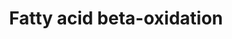 ---
annotations:
- id: PW:0000738
  parent: classic metabolic pathway
  type: Pathway Ontology
  value: fatty acid beta degradation pathway
authors:
- MaintBot
- Susan
- Cizar
- Christine Chichester
- Egonw
- Mkutmon
- DeSl
- AdoBioInfo
- Eweitz
description: Complete fatty acid beta-oxidation pathway for saturated and unsaturated
  fatty acids, developed and curated internally by BiGCaT Bioinformatics.   This pathway
  was previously split into three parts plus a meta file for statistics. If you still
  have these you can replace all four with this single pathway.
last-edited: 2021-05-07
organisms:
- Rattus norvegicus
redirect_from:
- /index.php/Pathway:WP1307
- /instance/WP1307
revision: null
schema-jsonld:
- '@context': https://schema.org/
  '@id': https://wikipathways.github.io/pathways/WP1307.html
  '@type': Dataset
  creator:
    '@type': Organization
    name: WikiPathways
  description: Complete fatty acid beta-oxidation pathway for saturated and unsaturated
    fatty acids, developed and curated internally by BiGCaT Bioinformatics.   This
    pathway was previously split into three parts plus a meta file for statistics.
    If you still have these you can replace all four with this single pathway.
  keywords:
  - (2E)-Decenoyl-CoA
  - (2E)-Dodecenoyl-CoA
  - (2E)-Octenoyl-CoA
  - (2E)-Tetradecenoyl-CoA
  - (S)-3-Hydroxydodecanoyl-CoA
  - (S)-3-Hydroxyhexadecanoyl-CoA
  - (S)-3-Hydroxytetradecanoyl-CoA
  - (S)-Hydroxydecanoyl-CoA
  - (S)-Hydroxyhexanoyl-CoA
  - (S)-Hydroxyoctanoyl-CoA
  - 2,4-Decadienoyl-CoA
  - 3-Hydroxybutyryl-CoA
  - 3-Oxo-octanoyl-CoA
  - 3-Oxododecanoyl-CoA
  - 3-Oxohexanoyl-CoA
  - 3-oxopalmitoyl-CoA
  - 3-oxotetradecanoyl-CoA
  - 4-cis-Decenoyl-CoA
  - Acadl
  - Acadm
  - Acads
  - Acadvl
  - Acat1
  - Acetoacetyl-CoA
  - Acetyl-CoA
  - Acsl1
  - Acsl3
  - Acsl4
  - Acsl5
  - Acsl6
  - Acss2
  - Acyl-CoA
  - Arachidic acid
  - Arachidonic acid
  - Butanoyl-CoA
  - Chkb
  - Cpt1a
  - Cpt1b
  - Cpt2
  - Crat
  - Crotonoyl-CoA
  - Dci
  - 'Decanoyl-CoA '
  - Decr1
  - Dihydroxyacetone phosphate
  - Dld
  - Echs1
  - Gcdh
  - Gk
  - Gk2
  - Glutaric acid
  - Glutaryl-CoA
  - Glyceraldehyde-3-Phosphate
  - Glycerol
  - Gpd2
  - Hadh
  - Hadha
  - Hadhb
  - Hexanoyl-CoA
  - L-glycerol-3-phosphate
  - Lauroyl-CoA
  - Linoleic acid
  - Linoleoyl-CoA
  - Lipc
  - Lipe
  - Lipf
  - Lpl
  - Myristic acid
  - Myristoleic acid
  - Octanoyl-CoA
  - Oleic acid
  - Palmitic acid
  - Palmitoleic acid
  - Palmityl-CoA
  - Pnpla2
  - Slc25a20
  - Stearic acid
  - TPI1
  - Tetradecanoyl-CoA
  - Triacylglycerol
  - cis,cis-3,6-Dodecadienoyl-CoA
  - trans,cis-Lauro-2,6-dienoyl-CoA
  - trans-2-Hexenoyl-CoA
  - trans-3-Decenoyl-CoA
  license: CC0
  name: Fatty acid beta-oxidation
seo: CreativeWork
title: Fatty acid beta-oxidation
wpid: WP1307
---